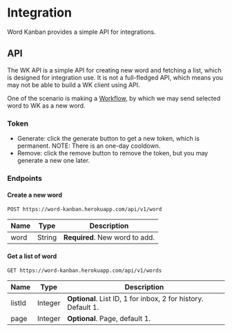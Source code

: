 # Integration

Word Kanban provides a simple API for integrations.

## API

The WK API is a simple API for creating new word and fetching a list, which is designed for integration use. It is not a full-fledged API, which means you may not be able to build a WK client using API.

One of the scenario is making a [Workflow](https://workflow.is/), by which we may send selected word to WK as a new word.

### Token

* Generate: click the generate button to get a new token, which is permanent. NOTE: There is an one-day cooldown.
* Remove: click the remove button to remove the token, but you may generate a new one later.

### Endpoints

#### Create a new word

```
POST https://word-kanban.herokuapp.com/api/v1/word
```

| Name | Type | Description |
|----|----|----|
| word | String | **Required**. New word to add. |

#### Get a list of word

```
GET https://word-kanban.herokuapp.com/api/v1/words
```

| Name | Type | Description |
|----|----|----|
| listId | Integer | **Optional**. List ID, 1 for inbox, 2 for history. Default 1. |
| page | Integer | **Optional**. Page, default 1. |
